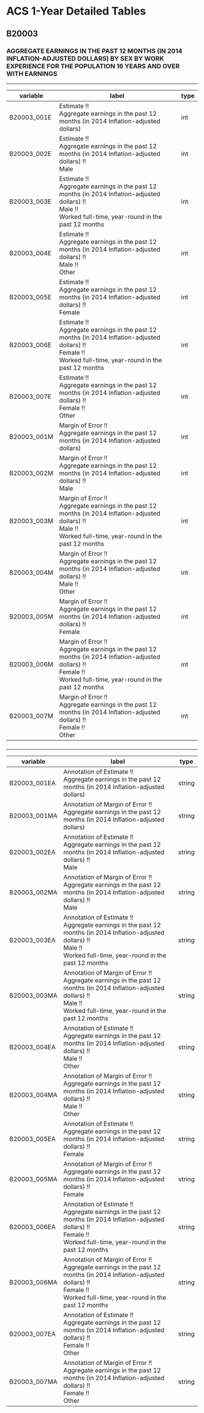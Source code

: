 # ACS 1-Year Detailed Tables

## B20003

### AGGREGATE EARNINGS IN THE PAST 12 MONTHS (IN 2014 INFLATION-ADJUSTED DOLLARS) BY SEX BY WORK EXPERIENCE FOR THE POPULATION 16 YEARS AND OVER WITH EARNINGS

___

| variable | label | type |
| ----- | ----- | ----- |
| B20003_001E | Estimate !!<br>Aggregate earnings in the past 12 months (in 2014 Inflation-adjusted dollars) | int |
| B20003_002E | Estimate !!<br>Aggregate earnings in the past 12 months (in 2014 Inflation-adjusted dollars) !!<br>Male | int |
| B20003_003E | Estimate !!<br>Aggregate earnings in the past 12 months (in 2014 Inflation-adjusted dollars) !!<br>Male !!<br>Worked full-time, year-round in the past 12 months | int |
| B20003_004E | Estimate !!<br>Aggregate earnings in the past 12 months (in 2014 Inflation-adjusted dollars) !!<br>Male !!<br>Other | int |
| B20003_005E | Estimate !!<br>Aggregate earnings in the past 12 months (in 2014 Inflation-adjusted dollars) !!<br>Female | int |
| B20003_006E | Estimate !!<br>Aggregate earnings in the past 12 months (in 2014 Inflation-adjusted dollars) !!<br>Female !!<br>Worked full-time, year-round in the past 12 months | int |
| B20003_007E | Estimate !!<br>Aggregate earnings in the past 12 months (in 2014 Inflation-adjusted dollars) !!<br>Female !!<br>Other | int |
| B20003_001M | Margin of Error !!<br>Aggregate earnings in the past 12 months (in 2014 Inflation-adjusted dollars) | int |
| B20003_002M | Margin of Error !!<br>Aggregate earnings in the past 12 months (in 2014 Inflation-adjusted dollars) !!<br>Male | int |
| B20003_003M | Margin of Error !!<br>Aggregate earnings in the past 12 months (in 2014 Inflation-adjusted dollars) !!<br>Male !!<br>Worked full-time, year-round in the past 12 months | int |
| B20003_004M | Margin of Error !!<br>Aggregate earnings in the past 12 months (in 2014 Inflation-adjusted dollars) !!<br>Male !!<br>Other | int |
| B20003_005M | Margin of Error !!<br>Aggregate earnings in the past 12 months (in 2014 Inflation-adjusted dollars) !!<br>Female | int |
| B20003_006M | Margin of Error !!<br>Aggregate earnings in the past 12 months (in 2014 Inflation-adjusted dollars) !!<br>Female !!<br>Worked full-time, year-round in the past 12 months | int |
| B20003_007M | Margin of Error !!<br>Aggregate earnings in the past 12 months (in 2014 Inflation-adjusted dollars) !!<br>Female !!<br>Other | int |
### 

___

| variable | label | type |
| ----- | ----- | ----- |
| B20003_001EA | Annotation of Estimate !!<br>Aggregate earnings in the past 12 months (in 2014 Inflation-adjusted dollars) | string |
| B20003_001MA | Annotation of Margin of Error !!<br>Aggregate earnings in the past 12 months (in 2014 Inflation-adjusted dollars) | string |
| B20003_002EA | Annotation of Estimate !!<br>Aggregate earnings in the past 12 months (in 2014 Inflation-adjusted dollars) !!<br>Male | string |
| B20003_002MA | Annotation of Margin of Error !!<br>Aggregate earnings in the past 12 months (in 2014 Inflation-adjusted dollars) !!<br>Male | string |
| B20003_003EA | Annotation of Estimate !!<br>Aggregate earnings in the past 12 months (in 2014 Inflation-adjusted dollars) !!<br>Male !!<br>Worked full-time, year-round in the past 12 months | string |
| B20003_003MA | Annotation of Margin of Error !!<br>Aggregate earnings in the past 12 months (in 2014 Inflation-adjusted dollars) !!<br>Male !!<br>Worked full-time, year-round in the past 12 months | string |
| B20003_004EA | Annotation of Estimate !!<br>Aggregate earnings in the past 12 months (in 2014 Inflation-adjusted dollars) !!<br>Male !!<br>Other | string |
| B20003_004MA | Annotation of Margin of Error !!<br>Aggregate earnings in the past 12 months (in 2014 Inflation-adjusted dollars) !!<br>Male !!<br>Other | string |
| B20003_005EA | Annotation of Estimate !!<br>Aggregate earnings in the past 12 months (in 2014 Inflation-adjusted dollars) !!<br>Female | string |
| B20003_005MA | Annotation of Margin of Error !!<br>Aggregate earnings in the past 12 months (in 2014 Inflation-adjusted dollars) !!<br>Female | string |
| B20003_006EA | Annotation of Estimate !!<br>Aggregate earnings in the past 12 months (in 2014 Inflation-adjusted dollars) !!<br>Female !!<br>Worked full-time, year-round in the past 12 months | string |
| B20003_006MA | Annotation of Margin of Error !!<br>Aggregate earnings in the past 12 months (in 2014 Inflation-adjusted dollars) !!<br>Female !!<br>Worked full-time, year-round in the past 12 months | string |
| B20003_007EA | Annotation of Estimate !!<br>Aggregate earnings in the past 12 months (in 2014 Inflation-adjusted dollars) !!<br>Female !!<br>Other | string |
| B20003_007MA | Annotation of Margin of Error !!<br>Aggregate earnings in the past 12 months (in 2014 Inflation-adjusted dollars) !!<br>Female !!<br>Other | string |

